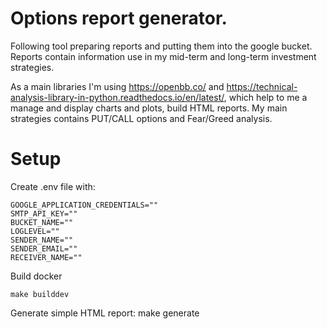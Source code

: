 # Options report generator.
Following tool preparing reports and putting them into the google bucket. Reports contain information use in my mid-term and long-term investment strategies.

As a main libraries I'm using https://openbb.co/ and https://technical-analysis-library-in-python.readthedocs.io/en/latest/, which help to me a manage and display charts and plots, build HTML reports. My main strategies contains PUT/CALL options and Fear/Greed analysis.


# Setup
Create .env file with:

    GOOGLE_APPLICATION_CREDENTIALS=""
    SMTP_API_KEY=""
    BUCKET_NAME=""
    LOGLEVEL=""
    SENDER_NAME=""
    SENDER_EMAIL=""
    RECEIVER_NAME=""

Build docker

    make builddev

Generate simple HTML report:
    make generate
